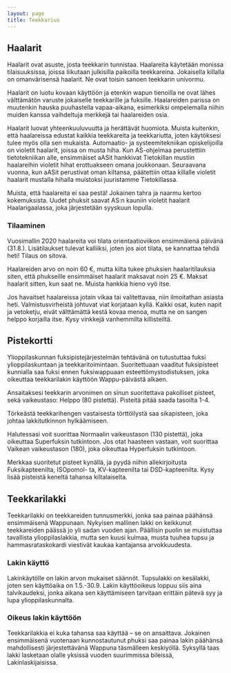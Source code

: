 ```yaml
---
layout: page
title: Teekkarius
---
```


## Haalarit

Haalarit ovat asuste, josta teekkarin tunnistaa. Haalareita käytetään monissa tilaisuuksissa, joissa liikutaan julkisilla paikoilla teekkareina. Jokaisella killalla on omanvärisensä haalarit. Ne ovat toisin sanoen teekkarin univormu. 

Haalarit on luotu kovaan käyttöön ja etenkin wapun tienoilla ne ovat lähes välttämätön varuste jokaiselle teekkarille ja fuksille. Haalareiden parissa on muutenkin hauska puuhastella vapaa-aikana, esimerkiksi ompelemalla niihin muiden kanssa vaihdeltuja merkkejä tai haalareiden osia. 

Haalarit luovat yhteenkuuluvuutta ja herättävät huomiota. Muista kuitenkin, että haalareissa edustat kaikkia teekkareita ja teekkariutta, joten käytöksesi tulee myös olla sen mukaista. Automaatio- ja systeemitekniikan opiskelijoilla on violetit haalarit, joissa on musta hiha. Kun AS-ohjelmaa perustettiin tietotekniikan alle, ensimmäiset aASit hankkivat Tietokillan mustiin haalareihin violetit hihat erottuakseen omana joukkonaan. Seuraavana vuonna, kun aASit perustivat oman kiltansa, päätettiin ottaa killalle violetit haalarit mustalla hihalla muistoksi juuristamme Tietokillassa.

Muista, että haalareita ei saa pestä! Jokainen tahra ja naarmu kertoo kokemuksista. Uudet phuksit saavat AS:n kauniin violetit haalarit Haalarigaalassa, joka järjestetään syyskuun lopulla.

### Tilaaminen

Vuosimallin 2020 haalareita voi tilata orientaatioviikon ensimmäienä päivänä (31.8.). Lisätilaukset tulevat kalliiksi, joten jos aiot tilata, se kannattaa tehdä heti! Tilaus on sitova.

Haalareiden arvo on noin 60 €, mutta kilta tukee phuksien haalaritilauksia siten, että phukseille ensimmäiset haalarit maksavat noin 25 €. Maksat haalarit sitten, kun saat ne. Muista hankkia hieno vyö itse. 

Jos havaitset haalareissa jotain vikaa tai valitettavaa, niin ilmoitathan asiasta heti. Valmistusvirheistä johtuvat viat korjataan kyllä. Kaikki osat, kuten napit ja vetoketju, eivät välttämättä kestä kovaa menoa, mutta ne on sangen helppo korjailla itse. Kysy vinkkejä vanhemmilta killisteiltä.

## Pistekortti

Ylioppilaskunnan fuksipistejärjestelmän tehtävänä on tutustuttaa fuksi ylioppilaskuntaan ja teekkaritoimintaan. Suoritettuaan vaaditut fuksipisteet kunnialla saa fuksi ennen fuksiwappuaan esteettömystodistuksen, joka oikeuttaa teekkarilakin käyttöön Wappu-päivästä alkaen.

Ansaitaksesi teekkarin arvonimen on sinun suoritettava pakolliset pisteet, sekä vaikeustaso: Helppo (80 pistettä). Pisteitä pitää saada tasoilta 1-4. 

Törkeästä teekkarihengen vastaisesta törttöilystä saa sikapisteen, joka johtaa lakkitutkinnon hylkäämiseen.

Halutessasi voit suorittaa Normaalin vaikeustason (130 pistettä), joka oikeuttaa Superfuksin tutkintoon. Jos otat haasteen vastaan, voit suorittaa Vaikean vaikeustason (180), joka oikeuttaa Hyperfuksin tutkintoon.

Merkkaa suoritetut pisteet kynällä, ja pyydä niihin allekirjoitusta Fuksikapteenilta, ISOpomol- ta, KV-kapteenilta tai DSD-kapteenilta. Kysy lisää pisteistä keneltä tahansa kiltalaiselta. 

## Teekkarilakki

Teekkarilakki on teekkareiden tunnusmerkki, jonka saa painaa päähänsä ensimmäisenä Wappunaan. Nykyisen mallinen lakki on keikkunut teekkareiden päässä jo yli sadan vuoden ajan. Päällisin puolin se muistuttaa tavallista ylioppilaslakkia, mutta sen kuusi kulmaa, musta tuuhea tupsu ja hammasrataskokardi viestivät kaukaa kantajansa arvokkuudesta.

### Lakin käyttö

Lakinkäytölle on lakin arvon mukaiset säännöt. Tupsulakki on kesälakki, joten sen käyttöaika on 1.5.-30.9. Lakin käyttöoikeus loppuu siis aina talvikaudeksi, jonka aikana sen käyttämiseen tarvitaan erittäin pätevä syy ja lupa ylioppilaskunnalta.

### Oikeus lakin käyttöön

Teekkarilakkia ei kuka tahansa saa käyttää – se on ansaittava. Jokainen ensimmäisenä vuotenaan kunnostautunut phuksi saa painaa lakin päähänsä mahdollisesti järjestettävänä Wappuna täsmälleen keskiyöllä. Syksyllä taas lakki lasketaan olalle yksissä vuoden suurimmissa bileissä, Lakinlaskijaisissa. 
